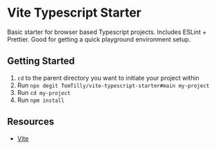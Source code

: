 # Vite Typescript Starter

Basic starter for browser based Typescript projects. Includes ESLint + Prettier. Good for getting a quick playground environment setup.

## Getting Started

1. `cd` to the parent directory you want to initiate your project within
2. Run `npx degit TomTilly/vite-typescript-starter#main my-project`
3. Run `cd my-project`
4. Run `npm install`

## Resources

- [Vite](https://vitejs.dev/)
